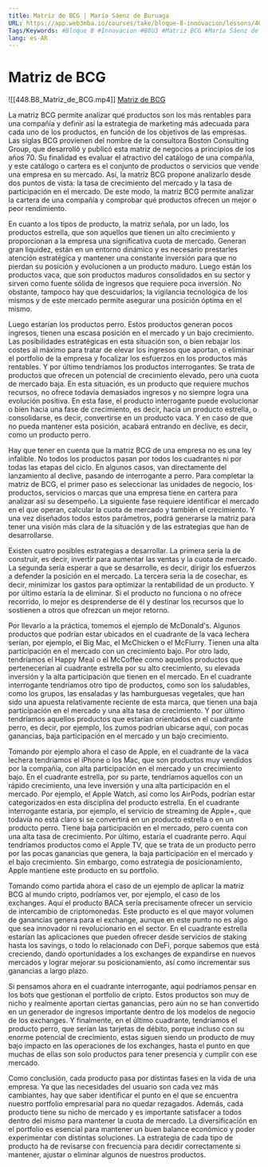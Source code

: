 ```yaml
---
title: Matriz de BCG | María Sáenz de Buruaga
URL: https://app.web3mba.io/courses/take/bloque-8-innovacion/lessons/40237820-u3-matriz-de-bcg-maria-saenz-de-buruaga
Tags/Keywords: #Bloque 8 #Innovacion #B8U3 #Matriz BCG #María Sáenz de Buruaga
lang: es-AR
---
```

# Matriz de BCG
![[448.B8_Matriz_de_BCG.mp4]]
[Matriz de BCG](https://app.web3mba.io?wvideo=q5njccqonq)

La matriz BCG permite analizar qué productos son los más rentables para una compañía y definir así la estrategia de marketing más adecuada para cada uno de los productos, en función de los objetivos de las empresas. Las siglas BCG provienen del nombre de la consultora Boston Consulting Group, que desarrolló y publicó esta matriz de negocios a principios de los años 70. Su finalidad es evaluar el atractivo del catálogo de una compañía, y este catálogo o cartera es el conjunto de productos o servicios que vende una empresa en su mercado. Así, la matriz BCG propone analizarlo desde dos puntos de vista: la tasa de crecimiento del mercado y la tasa de participación en el mercado. De este modo, la matriz BCG permite analizar la cartera de una compañía y comprobar qué productos ofrecen un mejor o peor rendimiento.

En cuanto a los tipos de producto, la matriz señala, por un lado, los productos estrella, que son aquellos que tienen un alto crecimiento y proporcionan a la empresa una significativa cuota de mercado. Generan gran liquidez, están en un entorno dinámico y es necesario prestarles atención estratégica y mantener una constante inversión para que no pierdan su posición y evolucionen a un producto maduro. Luego están los productos vaca, que son productos maduros consolidados en su sector y sirven como fuente sólida de ingresos que requiere poca inversión. No obstante, tampoco hay que descuidarlos; la vigilancia tecnológica de los mismos y de este mercado permite asegurar una posición óptima en el mismo.

Luego estarían los productos perro. Estos productos generan pocos ingresos, tienen una escasa posición en el mercado y un bajo crecimiento. Las posibilidades estratégicas en esta situación son, o bien rebajar los costes al máximo para tratar de elevar los ingresos que aportan, o eliminar el portfolio de la empresa y focalizar los esfuerzos en los productos más rentables. Y por último tendríamos los productos interrogantes. Se trata de productos que ofrecen un potencial de crecimiento elevado, pero una cuota de mercado baja. En esta situación, es un producto que requiere muchos recursos, no ofrece todavía demasiados ingresos y no siempre logra una evolución positiva. En esta fase, el producto interrogante puede evolucionar o bien hacia una fase de crecimiento, es decir, hacia un producto estrella, o consolidarse, es decir, convertirse en un producto vaca. Y en caso de que no pueda mantener esta posición, acabará entrando en declive, es decir, como un producto perro.

Hay que tener en cuenta que la matriz BCG de una empresa no es una ley infalible. No todos los productos pasan por todos los cuadrantes ni por todas las etapas del ciclo. En algunos casos, van directamente del lanzamiento al declive, pasando de interrogante a perro. Para completar la matriz de BCG, el primer paso es seleccionar las unidades de negocio, los productos, servicios o marcas que una empresa tiene en cartera para analizar así su desempeño. La siguiente fase requiere identificar el mercado en el que operan, calcular la cuota de mercado y también el crecimiento. Y una vez diseñados todos estos parámetros, podrá generarse la matriz para tener una visión más clara de la situación y de las estrategias que han de desarrollarse.

Existen cuatro posibles estrategias a desarrollar. La primera sería la de construir, es decir, invertir para aumentar las ventas y la cuota de mercado. La segunda sería esperar a que se desarrolle, es decir, dirigir los esfuerzos a defender la posición en el mercado. La tercera sería la de cosechar, es decir, minimizar los gastos para optimizar la rentabilidad de un producto. Y por último estaría la de eliminar. Si el producto no funciona o no ofrece recorrido, lo mejor es desprenderse de él y destinar los recursos que lo sostienen a otros que ofrezcan un mejor retorno.

Por llevarlo a la práctica, tomemos el ejemplo de McDonald's. Algunos productos que podrían estar ubicados en el cuadrante de la vaca lechera serían, por ejemplo, el Big Mac, el McChicken o el McFlurry. Tienen una alta participación en el mercado con un crecimiento bajo. Por otro lado, tendríamos el Happy Meal o el McCoffee como aquellos productos que pertenecerían al cuadrante estrella por su alto crecimiento, su elevada inversión y la alta participación que tienen en el mercado. En el cuadrante interrogante tendríamos otro tipo de productos, como son los saludables, como los grupos, las ensaladas y las hamburguesas vegetales, que han sido una apuesta relativamente reciente de esta marca, que tienen una baja participación en el mercado y una alta tasa de crecimiento. Y por último tendríamos aquellos productos que estarían orientados en el cuadrante perro, es decir, por ejemplo, los zumos podrían ubicarse aquí, con pocas ganancias, baja participación en el mercado y un bajo crecimiento.

Tomando por ejemplo ahora el caso de Apple, en el cuadrante de la vaca lechera tendríamos el iPhone o los Mac, que son productos muy vendidos por la compañía, con alta participación en el mercado y un crecimiento bajo. En el cuadrante estrella, por su parte, tendríamos aquellos con un rápido crecimiento, una leve inversión y una alta participación en el mercado. Por ejemplo, el Apple Watch, así como los AirPods, podrían estar categorizados en esta disciplina del producto estrella. En el cuadrante interrogante estaría, por ejemplo, el servicio de streaming de Apple+, que todavía no está claro si se convertirá en un producto estrella o en un producto perro. Tiene baja participación en el mercado, pero cuenta con una alta tasa de crecimiento. Por último, estaría el cuadrante perro. Aquí tendríamos productos como el Apple TV, que se trata de un producto perro por las pocas ganancias que genera, la baja participación en el mercado y el bajo crecimiento. Sin embargo, como estrategia de posicionamiento, Apple mantiene este producto en su portfolio.

Tomando como partida ahora el caso de un ejemplo de aplicar la matriz BCG al mundo cripto, podríamos ver, por ejemplo, el caso de los exchanges. Aquí el producto BACA sería precisamente ofrecer un servicio de intercambio de criptomonedas. Este producto es el que mayor volumen de ganancias genera para el exchange, aunque en este punto no es algo que sea innovador ni revolucionario en el sector. En el cuadrante estrella estarían las aplicaciones que pueden ofrecer desde servicios de staking hasta los savings, o todo lo relacionado con DeFi, porque sabemos que está creciendo, dando oportunidades a los exchanges de expandirse en nuevos mercados y lograr mejorar su posicionamiento, así como incrementar sus ganancias a largo plazo.

Si pensamos ahora en el cuadrante interrogante, aquí podríamos pensar en los bots que gestionan el portfolio de cripto. Estos productos son muy de nicho y realmente aportan ciertas ganancias, pero aún no se han convertido en un generador de ingresos importante dentro de los modelos de negocio de los exchanges. Y finalmente, en el último cuadrante, tendríamos el producto perro, que serían las tarjetas de débito, porque incluso con su enorme potencial de crecimiento, estas siguen siendo un producto de muy bajo impacto en las operaciones de los exchanges, hasta el punto en que muchas de ellas son solo productos para tener presencia y cumplir con ese mercado.

Como conclusión, cada producto pasa por distintas fases en la vida de una empresa. Ya que las necesidades del usuario son cada vez más cambiantes, hay que saber identificar el punto en el que se encuentra nuestro portfolio empresarial para no quedar rezagados. Además, cada producto tiene su nicho de mercado y es importante satisfacer a todos dentro del mismo para mantener la cuota de mercado. La diversificación en el portfolio es esencial para mantener un buen balance económico y poder experimentar con distintas soluciones. La estrategia de cada tipo de producto ha de revisarse con frecuencia para decidir correctamente si mantener, ajustar o eliminar algunos de nuestros productos.